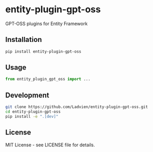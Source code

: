 # entity-plugin-gpt-oss

GPT-OSS plugins for Entity Framework

## Installation

```bash
pip install entity-plugin-gpt-oss
```

## Usage

```python
from entity_plugin_gpt_oss import ...
```

## Development

```bash
git clone https://github.com/Ladvien/entity-plugin-gpt-oss.git
cd entity-plugin-gpt-oss
pip install -e ".[dev]"
```

## License

MIT License - see LICENSE file for details.
